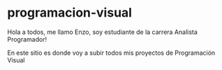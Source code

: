 # programacion-visual

Hola a todos, me llamo Enzo, soy estudiante de la carrera Analista Programador!

En este sitio es donde voy a subir todos mis proyectos de Programación Visual
